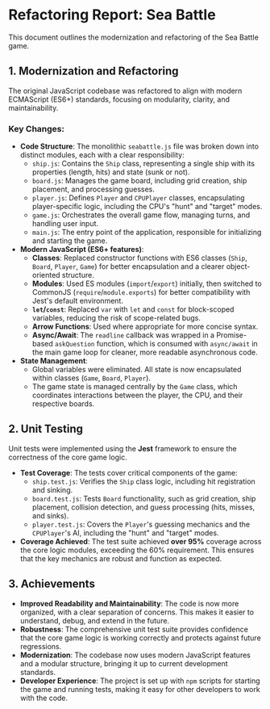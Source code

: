 # Refactoring Report: Sea Battle

This document outlines the modernization and refactoring of the Sea Battle game.

## 1. Modernization and Refactoring

The original JavaScript codebase was refactored to align with modern ECMAScript (ES6+) standards, focusing on modularity, clarity, and maintainability.

### Key Changes:

-   **Code Structure**: The monolithic `seabattle.js` file was broken down into distinct modules, each with a clear responsibility:
    -   `ship.js`: Contains the `Ship` class, representing a single ship with its properties (length, hits) and state (sunk or not).
    -   `board.js`: Manages the game board, including grid creation, ship placement, and processing guesses.
    -   `player.js`: Defines `Player` and `CPUPlayer` classes, encapsulating player-specific logic, including the CPU's "hunt" and "target" modes.
    -   `game.js`: Orchestrates the overall game flow, managing turns, and handling user input.
    -   `main.js`: The entry point of the application, responsible for initializing and starting the game.
-   **Modern JavaScript (ES6+ features)**:
    -   **Classes**: Replaced constructor functions with ES6 classes (`Ship`, `Board`, `Player`, `Game`) for better encapsulation and a clearer object-oriented structure.
    -   **Modules**: Used ES modules (`import`/`export`) initially, then switched to CommonJS (`require`/`module.exports`) for better compatibility with Jest's default environment.
    -   **`let`/`const`**: Replaced `var` with `let` and `const` for block-scoped variables, reducing the risk of scope-related bugs.
    -   **Arrow Functions**: Used where appropriate for more concise syntax.
    -   **Async/Await**: The `readline` callback was wrapped in a Promise-based `askQuestion` function, which is consumed with `async/await` in the main game loop for cleaner, more readable asynchronous code.
-   **State Management**:
    -   Global variables were eliminated. All state is now encapsulated within classes (`Game`, `Board`, `Player`).
    -   The game state is managed centrally by the `Game` class, which coordinates interactions between the player, the CPU, and their respective boards.

## 2. Unit Testing

Unit tests were implemented using the **Jest** framework to ensure the correctness of the core game logic.

-   **Test Coverage**: The tests cover critical components of the game:
    -   `ship.test.js`: Verifies the `Ship` class logic, including hit registration and sinking.
    -   `board.test.js`: Tests `Board` functionality, such as grid creation, ship placement, collision detection, and guess processing (hits, misses, and sinks).
    -   `player.test.js`: Covers the `Player`'s guessing mechanics and the `CPUPlayer`'s AI, including the "hunt" and "target" modes.
-   **Coverage Achieved**: The test suite achieved **over 95%** coverage across the core logic modules, exceeding the 60% requirement. This ensures that the key mechanics are robust and function as expected.

## 3. Achievements

-   **Improved Readability and Maintainability**: The code is now more organized, with a clear separation of concerns. This makes it easier to understand, debug, and extend in the future.
-   **Robustness**: The comprehensive unit test suite provides confidence that the core game logic is working correctly and protects against future regressions.
-   **Modernization**: The codebase now uses modern JavaScript features and a modular structure, bringing it up to current development standards.
-   **Developer Experience**: The project is set up with `npm` scripts for starting the game and running tests, making it easy for other developers to work with the code. 